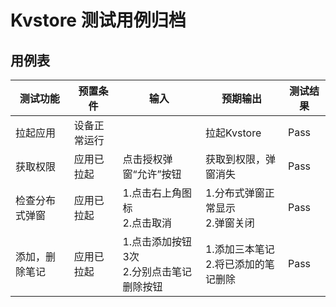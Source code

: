 # Kvstore 测试用例归档

## 用例表

|测试功能|预置条件|输入|预期输出|测试结果|
|---|---|---|---|---|
|拉起应用| 设备正常运行 |  |拉起Kvstore|Pass|
|获取权限| 应用已拉起 | 点击授权弹窗“允许”按钮 |获取到权限，弹窗消失|Pass|
|检查分布式弹窗| 应用已拉起 | 1.点击右上角图标<br/>2.点击取消 | 1.分布式弹窗正常显示<br/>2.弹窗关闭 |Pass|
|添加，删除笔记| 应用已拉起 | 1.点击添加按钮3次<br/>2.分别点击笔记删除按钮 | 1.添加三本笔记<br/>2.将已添加的笔记删除 |Pass|